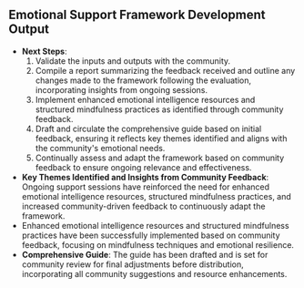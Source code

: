 

## Emotional Support Framework Development Output

- **Next Steps**: 
  1. Validate the inputs and outputs with the community.
  2. Compile a report summarizing the feedback received and outline any changes made to the framework following the evaluation, incorporating insights from ongoing sessions.
  3. Implement enhanced emotional intelligence resources and structured mindfulness practices as identified through community feedback.
  4. Draft and circulate the comprehensive guide based on initial feedback, ensuring it reflects key themes identified and aligns with the community's emotional needs.
  5. Continually assess and adapt the framework based on community feedback to ensure ongoing relevance and effectiveness.
- **Key Themes Identified and Insights from Community Feedback**: Ongoing support sessions have reinforced the need for enhanced emotional intelligence resources, structured mindfulness practices, and increased community-driven feedback to continuously adapt the framework.
- Enhanced emotional intelligence resources and structured mindfulness practices have been successfully implemented based on community feedback, focusing on mindfulness techniques and emotional resilience.
- **Comprehensive Guide**: The guide has been drafted and is set for community review for final adjustments before distribution, incorporating all community suggestions and resource enhancements.